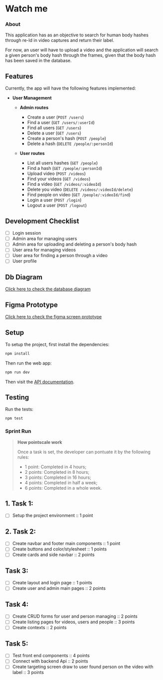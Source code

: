 # Watch me

### About

This application has as an objective to search for human body hashes through re-Id in video captures and return their label.

For now, an user will have to upload a video and the application will search a given person's body hash through the frames,
given that the body hash has been saved in the database. 

## Features

Currently, the app will have the following features implemented:

- **User Management**  
  - **Admin routes**
    - Create a user (`POST /users`) 
    - Find a user (`GET /users/:userId`) 
    - Find all users (`GET /users`) 
    - Delete a user (`GET /users`) 
    - Create a person's hash (`POST /people`)
    - Delete a hash (`DELETE /people/:personId`)
    
  - **User routes** 
    - List all users hashes (`GET /people`)
    - Find a hash (`GET /people/:personId`)
    - Upload video (`POST /videos`)
    - Find your videos (`GET /videos`)
    - Find a video (`GET /videos/:videoId`)
    - Delete you video (`DELETE /videos/:videoId/delete`)
    - Find people on video (`GET /people/:videoId/find`)
    - Login a user (`POST /login`)
    - Logout a user (`POST /logout`)


## Development Checklist

- [ ] Login session 
- [ ] Admin area for managing users 
- [ ] Admin area for uploading and deleting a person's body hash 
- [ ] User area for managing videos
- [ ] User area for finding a person through a video
- [ ] User profile

## Db Diagram

[Click here to check the database diagram](https://dbdiagram.io/d/Watch_me-67f409154f7afba184a9d40e)

## Figma Prototype

[Click here to check the figma screen prototype](https://www.figma.com/design/pQCtP3qGJfhZh2EJbtzGmv/Watch-me?node-id=0-1&p=f&t=MiokvOPfrbSa1Rzt-0)

## Setup

To setup the project, first install the dependencies: 
```sh
npm install
```

Then run the web app:
```sh
npm run dev
```

Then visit the [API documentation](http://localhost:3000/docs).

## Testing

Run the tests:

```sh
npm test
```

### Sprint Run 

 > **How pointscale work**
 > 
 > Once a task is set, the developer can pontuate it by the following rules: 
 >  - 1 point: Completed in 4 hours;
 >  - 2 points: Completed in 8 hours;
 >  - 3 points: Completed in 16 hours;
 >  - 4 points: Completed in half a week;
 >  - 6 points: Completed in a whole week.


## 1. Task 1: 
- [ ]  Setup the project environment :: 1 point

## 2. Task 2:
- [ ] Create navbar and footer main components :: 1 point
- [ ] Create buttons and color/stylesheet :: 1 points
- [ ] Create cards and side navbar :: 2 points

## Task 3: 
- [ ] Create layout and login page :: 1 points
- [ ] Create user and admin main pages :: 2 points

## Task 4: 
- [ ] Create CRUD forms for user and person managing :: 2 points
- [ ] Create listing pages for videos, users and people :: 3 points
- [ ] Create contexts :: 2 points

## Task 5: 
- [ ] Test front end components :: 4 points
- [ ] Connect with backend Api :: 2 points
- [ ] Create targeting screen draw to user found person on the video with label :: 3 points